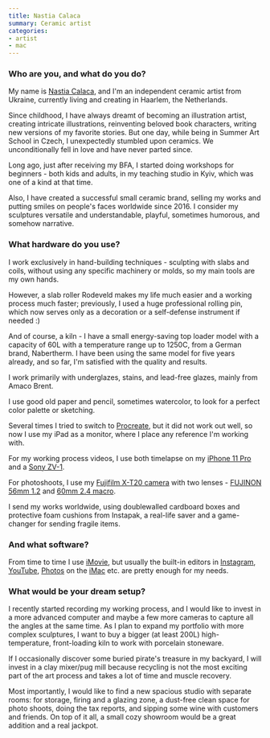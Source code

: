```yaml
---
title: Nastia Calaca
summary: Ceramic artist
categories:
- artist
- mac
---
```


### Who are you, and what do you do?

My name is [Nastia Calaca](https://www.instagram.com/calacaceramicart/ "Nastia's Instagram account."), and I'm an independent ceramic artist from Ukraine, currently living and creating in Haarlem, the Netherlands.

Since childhood, I have always dreamt of becoming an illustration artist, creating intricate illustrations, reinventing beloved book characters, writing new versions of my favorite stories. But one day, while being in Summer Art School in Czech, I unexpectedly stumbled upon ceramics. We unconditionally fell in love and have never parted since.

Long ago, just after receiving my BFA, I started doing workshops for beginners - both kids and adults, in my teaching studio in Kyiv, which was one of a kind at that time.

Also, I have created a successful small ceramic brand, selling my works and putting smiles on people's faces worldwide since 2016. I consider my sculptures versatile and understandable, playful, sometimes humorous, and somehow narrative.

### What hardware do you use?

I work exclusively in hand-building techniques - sculpting with slabs and coils, without using any specific machinery or molds, so my main tools are my own hands.

However, a slab roller Rodeveld makes my life much easier and a working process much faster; previously, I used a huge professional rolling pin, which now serves only as a decoration or a self-defense instrument if needed :) 

And of course, a kiln - I have a small energy-saving top loader model with a capacity of 60L with a temperature range up to 1250C, from a German brand, Nabertherm. I have been using the same model for five years already, and so far, I'm satisfied with the quality and results.

I work primarily with underglazes, stains, and lead-free glazes, mainly from Amaco Brent. 

I use good old paper and pencil, sometimes watercolor, to look for a perfect color palette or sketching.

Several times I tried to switch to [Procreate][procreate-ios], but it did not work out well, so now I use my iPad as a monitor, where I place any reference I'm working with.

For my working process videos, I use both timelapse on my [iPhone 11 Pro][iphone-11-pro] and a [Sony ZV-1][zv-1].

For photoshoots, I use my [Fujifilm X-T20 camera][x-t20] with two lenses - [FUJINON 56mm 1.2][fujinon-xf-56mm-f1.2] and [60mm 2.4 macro][fujinon-xf-60mm-f2.4].

I send my works worldwide, using doublewalled cardboard boxes and protective foam cushions from Instapak, a real-life saver and a game-changer for sending fragile items.

### And what software?

From time to time I use [iMovie][], but usually the built-in editors in [Instagram][], [YouTube][], [Photos][] on the [iMac][] etc. are pretty enough for my needs.

### What would be your dream setup?

I recently started recording my working process, and I would like to invest in a more advanced computer and maybe a few more cameras to capture all the angles at the same time. As I plan to expand my portfolio with more complex sculptures, I want to buy a bigger (at least 200L) high-temperature, front-loading kiln to work with porcelain stoneware.  

If I occasionally discover some buried pirate's treasure in my backyard, I will invest in a clay mixer/pug mill because recycling is not the most exciting part of the art process and takes a lot of time and muscle recovery.

Most importantly, I would like to find a new spacious studio with separate rooms: for storage, firing and a glazing zone, a dust-free clean space for photo shoots, doing the tax reports, and sipping some wine with customers and friends. On top of it all, a small cozy showroom would be a great addition and a real jackpot.

[fujinon-xf-56mm-f1.2]: https://fujifilm-x.com/global/products/lenses/xf56mmf12-r/ "A camera lens."
[fujinon-xf-60mm-f2.4]: https://www.kenrockwell.com/fuji/x-mount-lenses/60mm-f24.htm "A macro lens."
[imac]: https://www.apple.com/imac/ "An all-in-one computer."
[imovie]: https://www.apple.com/imovie/ "A Mac OS X video editor, included in iLife."
[instagram]: https://www.instagram.com/ "A photo sharing service."
[iphone-11-pro]: https://en.wikipedia.org/wiki/IPhone_11_Pro "A 5.8 inch iOS phone."
[photos]: https://www.apple.com/macos/photos/ "A photo editor for Mac OS X."
[procreate-ios]: https://itunes.apple.com/us/app/procreate/id425073498 "A powerful illustration app."
[x-t20]: https://fujifilm-x.com/global/products/cameras/x-t20/ "A 24 megapixel digital camera."
[youtube]: https://www.youtube.com/ "A web site for watching 80's TV commercials and bad mashups."
[zv-1]: https://electronics.sony.com/imaging/compact-cameras/all-compact-cameras/p/dczv1-w "A 20.1 megapixel digital camera."
